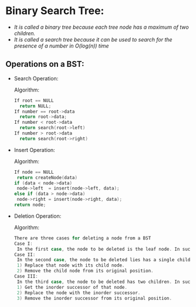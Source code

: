 # Binary Search Tree:

* *It is called a binary tree because each tree node has a maximum of two children.*
* *It is called a search tree because it can be used to search for the presence of a number in O(log(n)) time*

## Operations on a BST:

* Search Operation:
  
  Algorithm:
  ```c
  If root == NULL 
    return NULL;
  If number == root->data 
    return root->data;
  If number < root->data 
    return search(root->left)
  If number > root->data 
    return search(root->right)
  ```
  
 * Insert Operation:

   Algorithm:
   ```c
   If node == NULL 
    return createNode(data)
   if (data < node->data)
    node->left  = insert(node->left, data);
   else if (data > node->data)
    node->right = insert(node->right, data);  
   return node;
   ```
   
 * Deletion Operation:

   Algorithm:
   ```c
   There are three cases for deleting a node from a BST
   Case I:
    In the first case, the node to be deleted is the leaf node. In such a case, simply delete the node from the tree.
   Case II:
    In the second case, the node to be deleted lies has a single child node. In such a case follow the steps below:
    1) Replace that node with its child node.
    2) Remove the child node from its original position.
   Case III:
    In the third case, the node to be deleted has two children. In such a case follow the steps below:
    1) Get the inorder successor of that node.
    2) Replace the node with the inorder successor.
    3) Remove the inorder successor from its original position.
   ```
  
